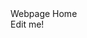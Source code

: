 <html>
 <head>
	 <meta name="viewport" content="width=device-width, initial-scale=1, minimum-scale=1">
 </head>
	
  <body>
	<div id="page"> Webpage Home </div>
	  <input type="hidden" id="custId" name="custId" value="3487">
	  <div id="myDiv" contenteditable="true">Edit me!</div>
    <script type='text/javascript'>
	function initEmbeddedMessaging() {
		try {
			embeddedservice_bootstrap.settings.language = 'en_US'; // For example, enter 'en' or 'en-US'

			embeddedservice_bootstrap.init(
				'00DQy00000HIzzJ',
				'Ursa_Major_Chat',
				'https://creative-bear-b8shsi-dev-ed.trailblaze.my.site.com/ESWUrsaMajorChat1744409620663',
				{
					scrt2URL: 'https://creative-bear-b8shsi-dev-ed.trailblaze.my.salesforce-scrt.com'
				}
			);
   			
      window.addEventListener('message', function(event) {
	
            // Ensure the message is from a trusted source
           // if (event.origin !== 'https://your-trusted-domain.com') {
           //     return;
           // }
	    
	    console.log(event.data);
            const eventmsg = event.data;
            if (eventmsg.type === 'chasitor.sendMessage') {
                console.log('Received message:', eventmsg.message);
		console.log(eventmsg.message.detail);
  		console.log(eventmsg.message.detail.id);
    		console.log(eventmsg.message.detail.value);
 		embeddedservice_bootstrap.utilAPI.sendTextMessage('lwc:hidden:'+ eventmsg.message);
                // Handle the message as needed
            }
        });
		} catch (err) {
			console.error('Error loading Embedded Messaging: ', err);
		}
	}; 
 
        const div = document.getElementById('page');

        div.addEventListener('input', function() {
            console.log('Content changed:', div.innerHTML);
	    embeddedservice_bootstrap.utilAPI.sendTextMessage(div.innerHTML);
        });
    
</script>
<script type='text/javascript' src='https://creative-bear-b8shsi-dev-ed.trailblaze.my.site.com/ESWUrsaMajorChat1744409620663/assets/js/bootstrap.min.js' onload='initEmbeddedMessaging()'>
	
</script>

  </body>
</html>
